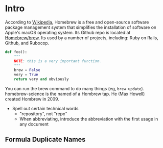 # Intro

According to [Wikipedia](https://en.wikipedia.org/wiki/Homebrew_(package_management_software)), Homebrew is a free and open-source software package management system that simplifies the installation of software on Apple's macOS operating system.  Its Github repo is located at [Homebrew/brew](https://github.com/Homebrew/brew). Its used by a number of projects, including: Ruby on Rails, Github, and Rubocop.

```python
def foo():
    """
    NOTE: this is a very important function.
    """
    brew = False
    very = True
    return very and obviously
```

You can run the brew command to do many things (eg, `brew update`). homebrew-science is the named of a Hombrew tap. He (Max Howell) created Hombrew in 2009.

* Spell out certain technical words
  * "repository", not "repo"
  * When abbreviating, introduce the abbreviation with the first usage in any document

## Formula Duplicate Names
